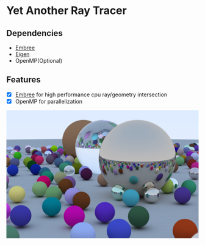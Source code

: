 # **Y**et **A**nother **R**ay **T**racer

## Dependencies

- [Embree](https://embree.github.io/)
- [Eigen](http://eigen.tuxfamily.org/index.php?title=Main_Page)
- OpenMP(Optional)

## Features

- [x] [Embree](https://embree.github.io/) for high performance cpu ray/geometry intersection
- [x] OpenMP for parallelization

![](imgs/ray-tracing-in-one-weekend.png)
